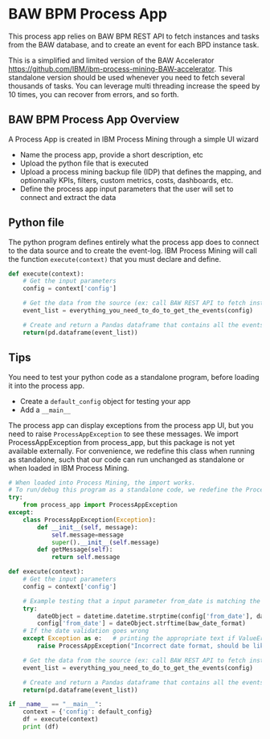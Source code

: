 # BAW BPM Process App
This process app relies on BAW BPM REST API to fetch instances and tasks from the BAW database, and to create an event for each BPD instance task.

This is a simplified and limited version of the BAW Accelerator https://github.com/IBM/ibm-process-mining-BAW-accelerator. This standalone version should be used whenever you need to fetch several thousands of tasks. You can leverage multi threading increase the speed by 10 times, you can recover from errors, and so forth.


## BAW BPM Process App Overview
A Process App is created in IBM Process Mining through a simple UI wizard
- Name the process app, provide a short description, etc
- Upload the python file that is executed
- Upload a process mining backup file (IDP) that defines the mapping, and optionnally KPIs, filters, custom metrics, costs, dashboards, etc.
- Define the process app input parameters that the user will set to connect and extract the data

## Python file
The python program defines entirely what the process app does to connect to the data source and to create the event-log. IBM Process Mining will call the function ```execute(context)``` that you must declare and define.

```python
def execute(context):
    # Get the input parameters
    config = context['config']

    # Get the data from the source (ex: call BAW REST API to fetch instances and tasks for each instance)
    event_list = everything_you_need_to_do_to_get_the_events(config)

    # Create and return a Pandas dataframe that contains all the events 
    return(pd.dataframe(event_list))
``` 

## Tips
You need to test your python code as a standalone program, before loading it into the process app.
- Create a ```default_config``` object for testing your app
- Add a ```__main__```

The process app can display exceptions from the process app UI, but you need to raise ```ProcessAppException``` to see these messages. We import ProcessAppException from process_app, but this package is not yet available externally. For convenience, we redefine this class when running as standalone, such that our code can run unchanged as standalone or when loaded in IBM Process Mining.

```python
# When loaded into Process Mining, the import works.
# To run/debug this program as a standalone code, we redefine the ProcessAppException class below
try:
    from process_app import ProcessAppException
except: 
    class ProcessAppException(Exception):
        def __init__(self, message):
            self.message=message
            super().__init__(self.message)
        def getMessage(self):
            return self.message

def execute(context):
    # Get the input parameters
    config = context['config']

    # Example testing that a input parameter from_date is matching the expected date format
    try:
        dateObject = datetime.datetime.strptime(config['from_date'], date_format)
        config['from_date'] = dateObject.strftime(baw_date_format)
    # If the date validation goes wrong
    except Exception as e:   # printing the appropriate text if ValueError occurs
        raise ProcessAppException("Incorrect date format, should be like this 2022-10-08" + str(e))

    # Get the data from the source (ex: call BAW REST API to fetch instances and tasks for each instance)
    event_list = everything_you_need_to_do_to_get_the_events(config)

    # Create and return a Pandas dataframe that contains all the events 
    return(pd.dataframe(event_list))

if __name__ == "__main__":
    context = {'config': default_config}
    df = execute(context) 
    print (df)
``` 





